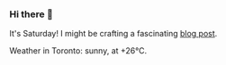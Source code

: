 ### Hi there :wave:

It's Saturday! I might be crafting a fascinating [blog post](https://www.benjaminwuethrich.dev).

Weather in Toronto: sunny, at +26°C.

